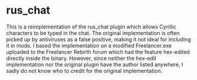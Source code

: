 # rus_chat

This is a reimplementation of the rus_chat plugin which allows Cyrillic characters to be typed in the chat. The original implementation is often picked up by antiviruses as a false positive, making it not ideal for including it in mods. I based the implementation on a modified Freelancer.exe uploaded to the Freelancer Rebirth forum which had the feature hex-edited directly inside the binary. However, since neither the hex-edit implementation nor the original plugin have the author listed anywhere, I sadly do not know who to credit for the original implementation.
